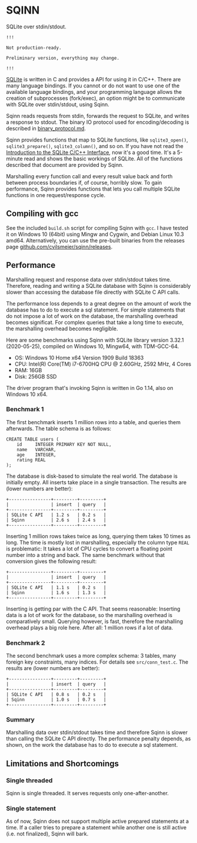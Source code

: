 SQINN
===============================================================================

SQLite over stdin/stdout. 

    !!!

    Not production-ready. 

    Preliminary version, everything may change.

    !!!


[SQLite](https://www.sqlite.org/index.html) is written in C and provides a API
for using it in C/C++. There are many language bindings. If you cannot or do
not want to use one of the available language bindings, and your programming
language allows the creation of subprocesses (fork/exec), an option might be
to communicate with SQLite over stdin/stdout, using Sqinn.

Sqinn reads requests from stdin, forwards the request to SQLite, and writes a
response to stdout. The binary IO protocol used for encoding/decoding is
described in [binary\_protocol.md](binary_protocol.md).

Sqinn provides functions that map to SQLite functions, like `sqlite3_open()`,
`sqlite3_prepare()`, `sqlite3_column()`, and so on. If you have not read the
[Introduction to the SQLite C/C++
Interface](https://www.sqlite.org/cintro.html), now it's a good time. It's a
5-minute read and shows the basic workings of SQLite.  All of the functions
described that document are provided by Sqinn.

Marshalling every function call and every result value back and forth between
process boundaries if, of course, horribly slow. To gain performance, Sqinn
provides functions that lets you call multiple SQLite functions in one
request/response cycle.


Compiling with gcc
-------------------------------------------------------------------------------

See the included `build.sh` script for compiling Sqinn with `gcc`. I have
tested it on Windows 10 (64bit) using Mingw and Cygwin, and Debian Linux 10.3
amd64. Alternatively, you can use the pre-built binaries from the releases
page
[github.com/cvilsmeier/sqinn/releases](https://github.com/cvilsmeier/sqinn/releases).


Performance
-------------------------------------------------------------------------------

Marshalling request and response data over stdin/stdout takes time.
Therefore, reading and writing a SQLite database with Sqinn is considerably
slower than accessing the database file directly with SQLite C API calls.

The performance loss depends to a great degree on the amount of work the
database has to do to execute a sql statement. For simple statements that do
not impose a lot of work on the database, the marshalling overhead becomes
significat. For complex queries that take a long time to execute, the
marshalling overhead becomes negligible.

Here are some benchmarks using Sqinn with SQLite library version 3.32.1
(2020-05-25), compiled on Windows 10, Mingw64, with TDM-GCC-64.

- OS: Windows 10 Home x64 Version 1909 Build 18363
- CPU: Intel(R) Core(TM) i7-6700HQ CPU @ 2.60GHz, 2592 MHz, 4 Cores
- RAM: 16GB
- Disk: 256GB SSD

The driver program that's invoking Sqinn is written in Go 1.14, also on
Windows 10 x64.


### Benchmark 1

The first benchmark inserts 1 million rows into a table, and queries them
afterwards. The table schema is as follows:

    CREATE TABLE users (
        id     INTEGER PRIMARY KEY NOT NULL,
        name   VARCHAR,
        age    INTEGER,
        rating REAL
    );

The database is disk-based to simulate the real world. The database is
initially empty. All inserts take place in a single transaction. The results
are (lower numbers are better):

    +----------------+---------+---------+
    |                | insert  | query   |
    +----------------+---------+---------+
    | SQLite C API   | 1.2 s   | 0.2 s   |
    | Sqinn          | 2.6 s   | 2.4 s   |
    +----------------+---------+---------+

Inserting 1 million rows takes twice as long, querying them takes 10 times
as long. The time is mostly lost in marshalling, especially the column type
`REAL` is problematic: It takes a lot of CPU cycles to convert a floating
point number into a string and back. The same benchmark without that
conversion gives the following result:

    +----------------+---------+---------+
    |                | insert  | query   |
    +----------------+---------+---------+
    | SQLite C API   | 1.1 s   | 0.2 s   |
    | Sqinn          | 1.6 s   | 1.3 s   |
    +----------------+---------+---------+

Inserting is getting par with the C API. That seems reasonable: Inserting data
is a lot of work for the database, so the marshalling overhead is
comparatively small. Querying however, is fast, therefore the marshalling
overhead plays a big role here. After all: 1 million rows if a lot of data.


### Benchmark 2

The second benchmark uses a more complex schema: 3 tables, many foreign key
constraints, many indices. For details see `src/conn_test.c`. The results are
(lower numbers are better):

    +----------------+---------+---------+
    |                | insert  | query   |
    +----------------+---------+---------+
    | SQLite C API   | 0.8 s   | 0.2 s   |
    | Sqinn          | 1.0 s   | 0.7 s   |
    +----------------+---------+---------+


### Summary

Marshalling data over stdin/stdout takes time and therefore Sqinn is slower
than calling the SQLite C API directly. The performance penalty depends, as
shown, on the work the database has to do to execute a sql statement.


Limitations and Shortcomings
-------------------------------------------------------------------------------

### Single threaded

Sqinn is single threaded. It serves requests only one-after-another.


### Single statement

As of now, Sqinn does not support multiple active prepared statements at a
time. If a caller tries to prepare a statement while another one is still
active (i.e. not finalized), Sqinn will bark.


